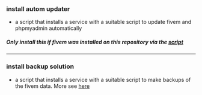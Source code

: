 ### install autom updater
- a script that installs a service with a suitable script to update fivem and phpmyadmin automatically
##### Only install this if fivem was installed on this repository via the [script](../install-fxserver) 

-----

### install backup solution
- a script that installs a service with a suitable script to make backups of the fivem data. More see [here](../../backup-solution)
